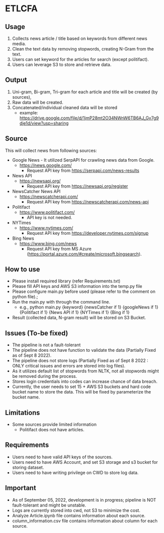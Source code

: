 # ETLCFA

## Usage
1. Collects news article / title based on keywords from different news media.
2. Clean the text data by removing stopwords, creating N-Gram from the text.
3. Users can set keyword for the articles for search (except politifact).
4. Users can leverage S3 to store and retrieve data.

## Output
1. Uni-gram, Bi-gram, Tri-gram for each article and title will be created (by sources),
2. Raw data will be created.
3. Concatenated/individual cleaned data will be stored
   - example: https://drive.google.com/file/d/1jmP28mt2O34NWnW6TB6AJ_Gv7g9dje1d/view?usp=sharing

## Source
This will collect news from following sources:
  - Google News - It utilized SerpAPI for crawling news data from Google.
    - https://news.google.com/
      - Request API key from https://serpapi.com/news-results
  - News API
    - https://newsapi.org/
      - Request API key from https://newsapi.org/register
  - NewsCatcher News API
    - https://newscatcherapi.com/
      - Request API key from https://newscatcherapi.com/news-api
  - Politifact
    - https://www.politifact.com/
      - API key is not needed.
  - NYTimes
    - https://www.nytimes.com/
      - Request API key from https://developer.nytimes.com/signup
  - Bing News
    - https://www.bing.com/news
      - Request API key from MS Azure (https://portal.azure.com/#create/microsoft.bingsearch).

## How to use
- Please install required library (refer Requirements.txt)
- Please fill API keys and AWS S3 information into the temp.py file
- Please configure main.py before used (please refer to the comment on python file).; 
- Run the main.py with through the command line.
  - e.g., python main.py {keyword} {newsCatcher if 1} {googleNews if 1} {Politifact if 1} {News API if 1} {NYTimes if 1} {Bing if 1}
- Result (collected data, N-gram result) will be stored on S3 Bucket.

## Issues (To-be fixed)
- The pipeline is not a fault-tolerant
- The pipeline does not have function to validate the data (Partially Fixed as of Sept 8 2022).
- The pipeline does not store logs (Partially Fixed  as of Sept 8 2022 : ONLY critical issues and errors are stored into log files).
- As it utilizes default list of stopwords from NLTK, not all stopwords might be removed during the process.
- Stores login credentials into codes can increase chance of data breach.
- Currently, the user needs to set 15 + AWS S3 buckets and hard code bucket name to store the data. This will be fixed by parameterize the bucket name.

## Limitations
- Some sources provide limited information
  - Politifact does not have articles.

## Requirements
- Users need to have valid API keys of the sources.
- Users need to have AWS Account, and set S3 storage and s3 bucket for storing dataset.
- Users need to have writing privilege on CWD to store log data.

## Important
- As of September 05, 2022, development is in progress; pipeline is NOT fault-tolerant and might be unstable.
- Logs are currently stored into cwd, not S3 to minimize the cost.
- Analyze Article.ipynb file contains information about each source.
- column_information.csv file contains information about column for each source.